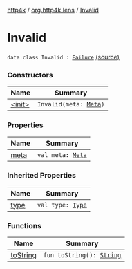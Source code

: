 [http4k](../../index.md) / [org.http4k.lens](../index.md) / [Invalid](./index.md)

# Invalid

`data class Invalid : `[`Failure`](../-failure/index.md) [(source)](https://github.com/http4k/http4k/blob/master/http4k-core/src/main/kotlin/org/http4k/lens/lensFailure.kt#L28)

### Constructors

| Name | Summary |
|---|---|
| [&lt;init&gt;](-init-.md) | `Invalid(meta: `[`Meta`](../-meta/index.md)`)` |

### Properties

| Name | Summary |
|---|---|
| [meta](meta.md) | `val meta: `[`Meta`](../-meta/index.md) |

### Inherited Properties

| Name | Summary |
|---|---|
| [type](../-failure/type.md) | `val type: `[`Type`](../-failure/-type/index.md) |

### Functions

| Name | Summary |
|---|---|
| [toString](to-string.md) | `fun toString(): `[`String`](https://kotlinlang.org/api/latest/jvm/stdlib/kotlin/-string/index.html) |

